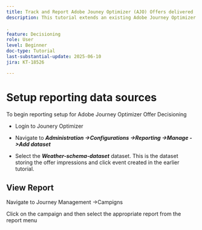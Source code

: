 ```yaml
---
title: Track and Report Adobe Jouney Optimizer (AJO) Offers delivered  vi AJO Offer Decisioning
description: This tutorial extends an existing Adobe Journey Optimizer (AJO) implementation that delivers personalized offers based on contextual data such as temperature. It outlines how to capture impression and interaction events and prepare the data for reporting within Jouney Optimizer.

.
feature: Decisioning
role: User
level: Beginner
doc-type: Tutorial
last-substantial-update: 2025-06-10
jira: KT-18526

---
```

# Setup reporting data sources

To begin reporting setup for Adobe Journey Optimizer Offer Decisioning

-   Login to Jounery Optimizer

-   Navigate to _**Administration ->Configurations ->Reporting ->Manage ->Add dataset**_
-   Select the _**Weather-schema-dataset**_ dataset. This is the dataset storing the offer impressions and click event created in the earlier tutorial.

## View Report

Navigate to Journey Management ->Campigns

Click on the campaign and then select the appropriate report from the report menu

